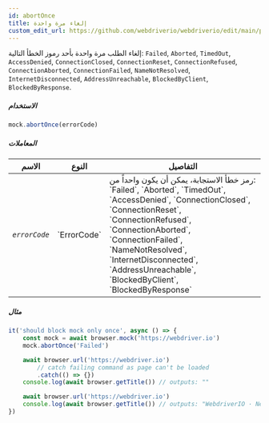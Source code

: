 ```yaml
---
id: abortOnce
title: إلغاء مرة واحدة
custom_edit_url: https://github.com/webdriverio/webdriverio/edit/main/packages/webdriverio/src/commands/mock/abortOnce.ts
---
```


إلغاء الطلب مرة واحدة بأحد رموز الخطأ التالية:
`Failed`, `Aborted`, `TimedOut`, `AccessDenied`, `ConnectionClosed`,
`ConnectionReset`, `ConnectionRefused`, `ConnectionAborted`,
`ConnectionFailed`, `NameNotResolved`, `InternetDisconnected`,
`AddressUnreachable`, `BlockedByClient`, `BlockedByResponse`.

##### الاستخدام

```js
mock.abortOnce(errorCode)
```

##### المعاملات

<table>
  <thead>
    <tr>
      <th>الاسم</th><th>النوع</th><th>التفاصيل</th>
    </tr>
  </thead>
  <tbody>
    <tr>
      <td><code><var>errorCode</var></code></td>
      <td>`ErrorCode`</td>
      <td>رمز خطأ الاستجابة، يمكن أن يكون واحداً من: `Failed`, `Aborted`, `TimedOut`, `AccessDenied`, `ConnectionClosed`, `ConnectionReset`, `ConnectionRefused`, `ConnectionAborted`, `ConnectionFailed`, `NameNotResolved`, `InternetDisconnected`, `AddressUnreachable`, `BlockedByClient`, `BlockedByResponse`</td>
    </tr>
  </tbody>
</table>

##### مثال

```js title="abortOnce.js"
it('should block mock only once', async () => {
    const mock = await browser.mock('https://webdriver.io')
    mock.abortOnce('Failed')

    await browser.url('https://webdriver.io')
        // catch failing command as page can't be loaded
        .catch(() => {})
    console.log(await browser.getTitle()) // outputs: ""

    await browser.url('https://webdriver.io')
    console.log(await browser.getTitle()) // outputs: "WebdriverIO · Next-gen browser and mobile automation test framework for Node.js"
})
```